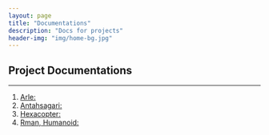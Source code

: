 ```yaml
---
layout: page
title: "Documentations"
description: "Docs for projects"
header-img: "img/home-bg.jpg"
---
```


## Project Documentations
******************************

1. [Arle: ](http://172.16.101.237/arle/build/html/index.html)
2. [Antahsagari: ](http://172.16.101.237/antahsagari/build/html/antahsagari_index.html)
3. [Hexacopter: ](http://172.16.101.237/hexacopter/build/html/hexa_index.html)
4. [Rman, Humanoid: ](http://172.16.101.237/raman/build/html/raman_index.html)